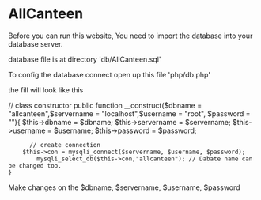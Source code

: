 # AllCanteen

Before you can run this website, You need to import the database into your database server. 

database file is at directory 'db/AllCanteen.sql'

To config the database connect open up this file 'php/db.php'

the fill will look like this 

  // class constructor
    public function __construct($dbname = "allcanteen",$servername = "localhost",$username = "root", $password = ""){
      $this->dbname = $dbname;
      $this->servername = $servername;
      $this->username = $username;
      $this->password = $password;

          // create connection
        $this->con = mysqli_connect($servername, $username, $password);
	    	mysqli_select_db($this->con,"allcanteen"); // Dabate name can be changed too.
	}
  
  Make changes on the $dbname, $servername, $username, $password


